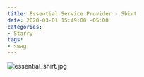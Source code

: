 ```yaml
---
title: Essential Service Provider - Shirt
date: 2020-03-01 15:49:00 -05:00
categories:
- Starry
tags:
- swag
---
```


![essential_shirt.jpg](/uploads/essential_shirt.jpg)